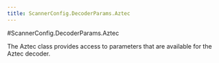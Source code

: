 ```yaml
---
title: ScannerConfig.DecoderParams.Aztec
---
```

#ScannerConfig.DecoderParams.Aztec

The Aztec class provides access to parameters that are available for
 the Aztec decoder.

